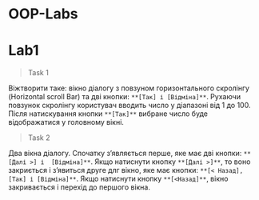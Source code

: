 # OOP-Labs

# Lab1

> Task 1

Віжтворити таке: вікно діалогу з повзуном горизонтального скролінгу (Horizontal scroll Bar) та дві 
кнопки: `**[Так] і [Відміна]**`. Рухаючи повзунок скролінгу користувач вводить число 
у діапазоні від 1 до 100. Після натискування кнопки `**[Так]**` вибране число буде 
відображатися у головному вікні. 

> Task 2

Два вікна діалогу. Спочатку з’являється перше, яке має дві кнопки: `**[Далі >] і 
[Відміна]**`. Якщо натиснути кнопку `**[Далі >]**`, то воно закриється і з’явиться друге 
длг вікно, яке має кнопки: `**[< Назад], [Так] і [Відміна]**`. Якщо натиснути кнопку 
`**[<Назад]**`, вікно закривається і перехід до першого вікна.
